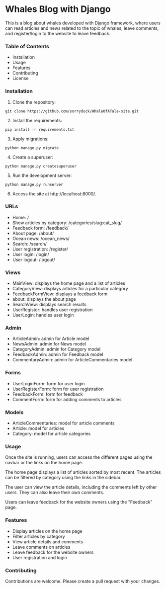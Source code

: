 # Whales Blog with Django
This is a blog about whales developed with Django framework, where users can read articles and news related to the topic of whales, leave comments, and register/login to the website to leave feedback.

### Table of Contents
* Installation
* Usage
* Features
* Contributing
* License

### Installation
1. Clone the repository:

```
git clone https://github.com/sorryduck/WhaleOfATale-site.git
```

2. Install the requirements:

```
pip install -r requirements.txt
```

3. Apply migrations:

```
python manage.py migrate
```

4. Create a superuser:

```
python manage.py createsuperuser
```

5. Run the development server:

```
python manage.py runserver
```

6. Access the site at http://localhost:8000/.

### URLs
* Home: /
* Show articles by category: /categories/slug:cat_slug/
* Feedback form: /feedback/
* About page: /about/
* Ocean news: /ocean_news/
* Search: /search/
* User registration: /register/
* User login: /login/
* User logout: /logout/

### Views
* MainView: displays the home page and a list of articles
* CategoryView: displays articles for a particular category
* FeedbackFormView: displays a feedback form
* about: displays the about page
* SearchView: displays search results
* UserRegister: handles user registration
* UserLogin: handles user login

### Admin
* ArticleAdmin: admin for Article model
* NewsAdmin: admin for News model
* CategoryAdmin: admin for Category model
* FeedbackAdmin: admin for Feedback model
* CommentaryAdmin: admin for ArticleCommentaries model

### Forms
* UserLoginForm: form for user login
* UserRegisterForm: form for user registration
* FeedbackForm: form for feedback
* CommentForm: form for adding comments to articles

### Models
* ArticleCommentaries: model for article comments
* Article: model for articles
* Category: model for article categories

### Usage
Once the site is running, users can access the different pages using the navbar or the links on the home page.

The home page displays a list of articles sorted by most recent. The articles can be filtered by category using the links in the sidebar.

The user can view the article details, including the comments left by other users. They can also leave their own comments.

Users can leave feedback for the website owners using the "Feedback" page.

### Features

* Display articles on the home page
* Filter articles by category
* View article details and comments
* Leave comments on articles
* Leave feedback for the website owners
* User registration and login

### Contributing
Contributions are welcome. Please create a pull request with your changes.
